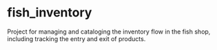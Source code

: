# fish_inventory
Project for managing and cataloging the inventory flow in the fish shop, including tracking the entry and exit of products.
